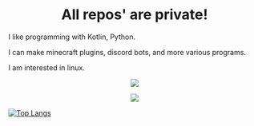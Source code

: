 <h1 align="center">
All repos' are private!
</h1>
<p>I like programming with Kotlin, Python. </p>

<p>I can make minecraft plugins, discord bots, and more various programs.</p>

<p>I am interested in linux.</p>

<p align = "center"><img src = "https://github-widgetbox.vercel.app/api/skills?names=kotlin,java,python,mongodb&includeNames=true"></p>

<p align = "center"><img src = "https://github-widgetbox.vercel.app/api/skills?software=linux,windows,vscode"></p>

[![Top Langs](https://github-readme-stats.vercel.app/api/top-langs/?username=FlagFan34272)](https://github.com/FlagFan34272)
